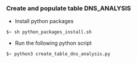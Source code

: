 ### Create and populate table DNS_ANALYSIS

- Install python packages
```shell
$~ sh python_packages_install.sh
```

- Run the following python script
```shell
$~ python3 create_table_dns_analysis.py
```

